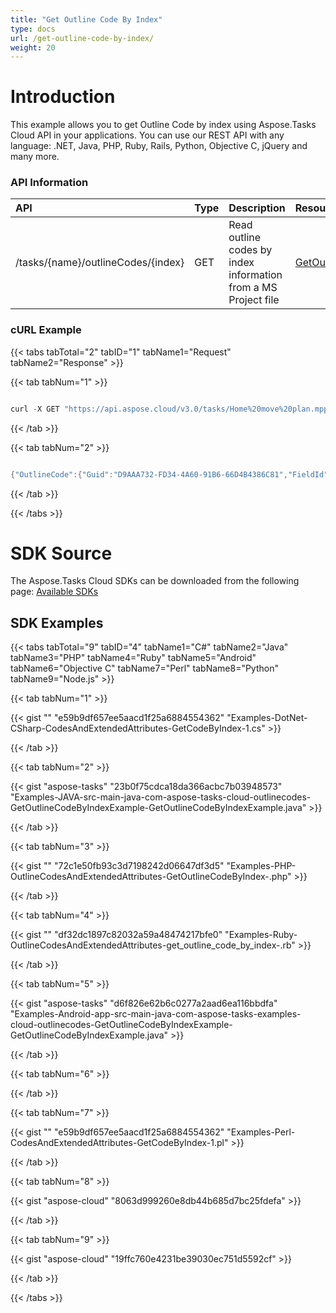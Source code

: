 ```yaml
---
title: "Get Outline Code By Index"
type: docs
url: /get-outline-code-by-index/
weight: 20
---
```


# **Introduction**
This example allows you to get Outline Code by index using Aspose.Tasks Cloud API in your applications. You can use our REST API with any language: .NET, Java, PHP, Ruby, Rails, Python, Objective C, jQuery and many more.
### **API Information**

|**API**|**Type**|**Description**|**Resource Link**|
| :- | :- | :- | :- |
|/tasks/{name}/outlineCodes/{index}|GET|Read outline codes by index information from a MS Project file|[GetOutlineCodeByIndex](https://apireference.aspose.cloud/tasks/#/TasksOutlineCodes/GetOutlineCodeByIndex)|
### **cURL Example**
{{< tabs tabTotal="2" tabID="1" tabName1="Request" tabName2="Response" >}}

{{< tab tabNum="1" >}}

```java

curl -X GET "https://api.aspose.cloud/v3.0/tasks/Home%20move%20plan.mpp/outlineCodes/1" -H "accept: application/json" -H "authorization: Bearer eyJhbGciOiJSUzI1NiIsInR5cCI6IkpXVCJ9.eyJuYmYiOjE1NjM0MDAzMjMsImV4cCI6MTU2MzQ4NjcyMywiaXNzIjoiaHR0cHM6Ly9hcGkuYXNwb3NlLmNsb3VkIiwiYXVkIjpbImh0dHBzOi8vYXBpLmFzcG9zZS5jbG91ZC9yZXNvdXJjZXMiLCJhcGkucGxhdGZvcm0iLCJhcGkucHJvZHVjdHMiXSwiY2xpZW50X2lkIjoiOWYwYjI2ZDEtMGYxZi00MDNiLTliYTQtMTMzMzk4MGFjNmRiIiwiY2xpZW50X2lkU3J2SWQiOiIiLCJzY29wZSI6WyJhcGkucGxhdGZvcm0iLCJhcGkucHJvZHVjdHMiXX0.VnQYUjuLEj9O7vnJoXL91iuWfOHFIxVzDn47ROH6MsBEDy3yDGWdSeyL-fN4yshhB3jfBLKovNlepoqKJh9jkvqMH86c7bSZKmZR\_zUQvUOyvxVnsDl\_JwbaVpoy4JJY2JitRgkLhWXk44YsM0zwUjyrTnD0uQ9tS0J1iS11XqF678ojglFRNn6naCQ\_qPv1BsCr0kstGH1JdxPdc476pp9oRjc9SVZzgMCWSvCMkGI6P5evi19IMPdP1icTGhwOBvmbgL9erV7fhCpc7H7VPSkjvmKVxI12klnEaCQrqpxUXnEbjKJDgXs-XTrlxHffWZLzqUDeQW7arKrMexpzDQ"

```

{{< /tab >}}

{{< tab tabNum="2" >}}

```java

{"OutlineCode":{"Guid":"D9AAA732-FD34-4A60-91B6-66D4B4386C81","FieldId":"188744096","FieldName":"Outline Code1","Alias":"Skills","PhoneticAlias":null,"Values":[{"ValueId":1,"FieldGuid":"6FBE9A7C-9CD2-4031-A3C7-BE61F13946C6","Type":6,"ParentValueId":0,"Value":"Consultants","Description":"Consultants","IsCollapsed":false},{"ValueId":5,"FieldGuid":"DC928D92-66D9-4DC8-86AA-01C815CB7032","Type":6,"ParentValueId":0,"Value":"Testers","Description":"Testers","IsCollapsed":false},{"ValueId":2,"FieldGuid":"909E3408-38C5-4AF5-BFFF-325DB85813BA","Type":6,"ParentValueId":1,"Value":"201","Description":"Finance Consultant","IsCollapsed":false},{"ValueId":3,"FieldGuid":"8FD0C5BE-5427-490E-84A5-439154AFA93E","Type":6,"ParentValueId":1,"Value":"202","Description":"Fixed Assets Consultants","IsCollapsed":false},{"ValueId":4,"FieldGuid":"02D91AFB-F592-4E02-B649-30DAFB7FF22D","Type":6,"ParentValueId":1,"Value":"203","Description":"Production consultant","IsCollapsed":false},{"ValueId":6,"FieldGuid":"AB445DB2-B645-4E9B-9F9D-7096E1D43519","Type":6,"ParentValueId":5,"Value":"301","Description":"Database Tester","IsCollapsed":false},{"ValueId":7,"FieldGuid":"619625AE-CF4A-4760-A17F-3BA4A4CA1A3E","Type":6,"ParentValueId":5,"Value":"302","Description":"Application Tester","IsCollapsed":false},{"ValueId":8,"FieldGuid":"11D10B4A-21B2-4BD7-BC79-7A7543F8996E","Type":6,"ParentValueId":5,"Value":"303","Description":"Report Tester","IsCollapsed":false}],"Enterprise":false,"EnterpriseOutlineCodeAlias":0,"ResourceSubstitutionEnabled":false,"LeafOnly":false,"AllLevelsRequired":false,"OnlyTableValuesAllowed":true,"Masks":[{"Level":1,"Type":4,"Length":0,"Separator":"."},{"Level":2,"Type":1,"Length":3,"Separator":"."}],"ShowIndent":true},"Code":200,"Status":"OK"}

```

{{< /tab >}}

{{< /tabs >}}
# **SDK Source**
The Aspose.Tasks Cloud SDKs can be downloaded from the following page: [Available SDKs](/available-sdks/)
## **SDK Examples**
{{< tabs tabTotal="9" tabID="4" tabName1="C#" tabName2="Java" tabName3="PHP" tabName4="Ruby" tabName5="Android" tabName6="Objective C" tabName7="Perl" tabName8="Python" tabName9="Node.js" >}}

{{< tab tabNum="1" >}}

{{< gist "" "e59b9df657ee5aacd1f25a6884554362" "Examples-DotNet-CSharp-CodesAndExtendedAttributes-GetCodeByIndex-1.cs" >}}

{{< /tab >}}

{{< tab tabNum="2" >}}

{{< gist "aspose-tasks" "23b0f75cdca18da366acbc7b03948573" "Examples-JAVA-src-main-java-com-aspose-tasks-cloud-outlinecodes-GetOutlineCodeByIndexExample-GetOutlineCodeByIndexExample.java" >}}

{{< /tab >}}

{{< tab tabNum="3" >}}

{{< gist "" "72c1e50fb93c3d7198242d06647df3d5" "Examples-PHP-OutlineCodesAndExtendedAttributes-GetOutlineCodeByIndex-.php" >}}

{{< /tab >}}

{{< tab tabNum="4" >}}

{{< gist "" "df32dc1897c82032a59a48474217bfe0" "Examples-Ruby-OutlineCodesAndExtendedAttributes-get\_outline\_code\_by\_index-.rb" >}}

{{< /tab >}}

{{< tab tabNum="5" >}}

{{< gist "aspose-tasks" "d6f826e62b6c0277a2aad6ea116bbdfa" "Examples-Android-app-src-main-java-com-aspose-tasks-examples-cloud-outlinecodes-GetOutlineCodeByIndexExample-GetOutlineCodeByIndexExample.java" >}}

{{< /tab >}}

{{< tab tabNum="6" >}}

{{< /tab >}}

{{< tab tabNum="7" >}}

{{< gist "" "e59b9df657ee5aacd1f25a6884554362" "Examples-Perl-CodesAndExtendedAttributes-GetCodeByIndex-1.pl" >}}

{{< /tab >}}

{{< tab tabNum="8" >}}

{{< gist "aspose-cloud" "8063d999260e8db44b685d7bc25fdefa" >}}

{{< /tab >}}

{{< tab tabNum="9" >}}

{{< gist "aspose-cloud" "19ffc760e4231be39030ec751d5592cf" >}}

{{< /tab >}}

{{< /tabs >}}
